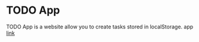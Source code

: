 # TODO App
TODO App is a website allow you to create tasks stored in localStorage. 
app [link](https://ahmadeleiwa.github.io/TodoList/)

